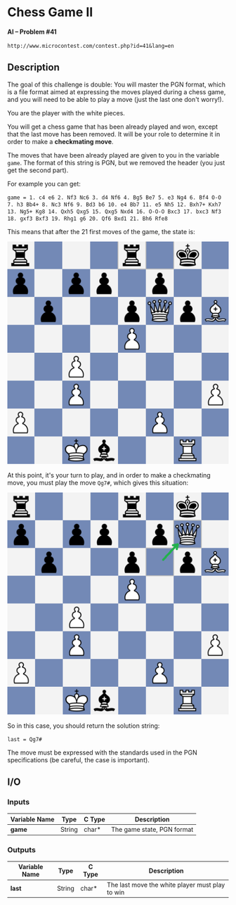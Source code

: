 # Chess Game II

**AI – Problem #41**

`http://www.microcontest.com/contest.php?id=41&lang=en`


## Description

The goal of this challenge is double: You will master the PGN format, which is a
file format aimed at expressing the moves played during a chess game, and you
will need to be able to play a move (just the last one don't worry!).

You are the player with the white pieces.

You will get a chess game that has been already played and won, except that the
last move has been removed. It will be your role to determine it in order to
make a **checkmating move**.

The moves that have been already played are given to you in the variable `game`.
The format of this string is PGN, but we removed the header (you just get the
second part).

For example you can get:

```text
game = 1. c4 e6 2. Nf3 Nc6 3. d4 Nf6 4. Bg5 Be7 5. e3 Ng4 6. Bf4 O-O 7. h3 Bb4+ 8. Nc3 Nf6 9. Bd3 b6 10. e4 Bb7 11. e5 Nh5 12. Bxh7+ Kxh7 13. Ng5+ Kg8 14. Qxh5 Qxg5 15. Qxg5 Nxd4 16. O-O-O Bxc3 17. bxc3 Nf3 18. gxf3 Bxf3 19. Rhg1 g6 20. Qf6 Bxd1 21. Bh6 Rfe8
```

This means that after the 21 first moves of the game, the state is:

<img src="./extra/00.png" alt="Image 0">

At this point, it's your turn to play, and in order to make a checkmating move,
you must play the move `Qg7#`, which gives this situation:

<img src="./extra/01.png" alt="Image 1">

So in this case, you should return the solution string:

```text
last = Qg7#
```

The move must be expressed with the standards used in the PGN specifications
(be careful, the case is important).


## I/O

### Inputs

| Variable Name | Type   | C Type | Description                |
| ------------- | ------ | ------ | -------------------------- |
| **game**      | String | char*  | The game state, PGN format |

### Outputs

| Variable Name | Type   | C Type | Description                                     |
| ------------- | ------ | ------ | ----------------------------------------------- |
| **last**      | String | char*  | The last move the white player must play to win |

